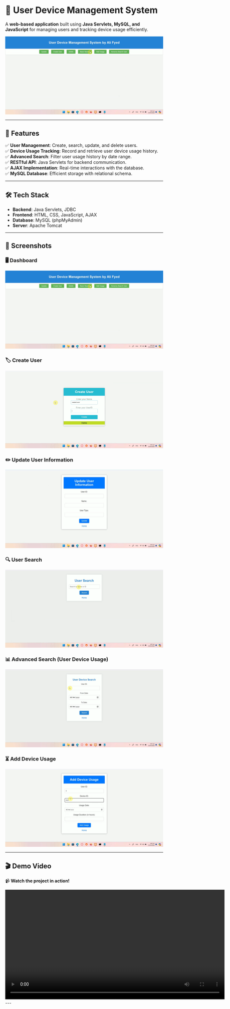 # 📱 User Device Management System  

A **web-based application** built using **Java Servlets, MySQL, and JavaScript** for managing users and tracking device usage efficiently.  

![Dashboard](Dashboard.png)  

---

## 🚀 Features  

✅ **User Management**: Create, search, update, and delete users.  
✅ **Device Usage Tracking**: Record and retrieve user device usage history.  
✅ **Advanced Search**: Filter user usage history by date range.  
✅ **RESTful API**: Java Servlets for backend communication.  
✅ **AJAX Implementation**: Real-time interactions with the database.  
✅ **MySQL Database**: Efficient storage with relational schema.  

---

## 🛠️ Tech Stack  

- **Backend**: Java Servlets, JDBC  
- **Frontend**: HTML, CSS, JavaScript, AJAX  
- **Database**: MySQL (phpMyAdmin)  
- **Server**: Apache Tomcat  

---

## 📸 Screenshots  

### 🖥️ **Dashboard**  
![Dashboard](Dashboard.png)  

### 🏷️ **Create User**  
![Create User](Create_User.png)  

### ✏️ **Update User Information**  
![Update User](Update_User_info.png)  

### 🔍 **User Search**  
![User Search](User_Search.png)  

### 📊 **Advanced Search (User Device Usage)**  
![Advanced Search](User_Device_Search.png)  

### ⏳ **Add Device Usage**  
![Add Device Usage](Add_Device_Usage.png)  

---

## 🎬 Demo Video  

📹 **Watch the project in action!**  

<video width="700" controls>
  <source src="Demo_Video.mp4" type="video/mp4">
  Your browser does not support the video tag.
</video>
---
